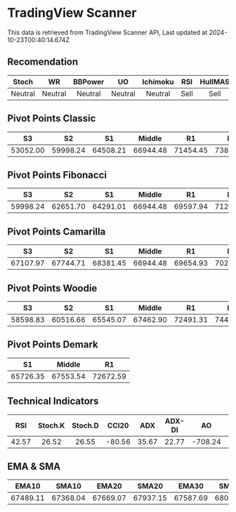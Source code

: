 # TradingView Scanner
This data is retrieved from TradingView Scanner API, Last updated at 2024-10-23T00:40:14.674Z

## Recomendation
| Stoch | WR | BBPower | UO | Ichimoku | RSI | HullMA9 |
| :---: | :---: | :---: | :---: | :---: | :---: | :---: |
| Neutral | Neutral | Neutral | Neutral | Neutral | Sell | Sell |

## Pivot Points Classic
| S3 | S2 | S1 | Middle | R1 | R2 | R3 |
| :---: | :---: | :---: | :---: | :---: | :---: | :---: |
| 53052.00 | 59998.24 | 64508.21 | 66944.48 | 71454.45 | 73890.72 | 80836.96 |

## Pivot Points Fibonacci
| S3 | S2 | S1 | Middle | R1 | R2 | R3 |
| :---: | :---: | :---: | :---: | :---: | :---: | :---: |
| 59998.24 | 62651.70 | 64291.01 | 66944.48 | 69597.94 | 71237.25 | 73890.72 |

## Pivot Points Camarilla
| S3 | S2 | S1 | Middle | R1 | R2 | R3 |
| :---: | :---: | :---: | :---: | :---: | :---: | :---: |
| 67107.97 | 67744.71 | 68381.45 | 66944.48 | 69654.93 | 70291.67 | 70928.41 |

## Pivot Points Woodie
| S3 | S2 | S1 | Middle | R1 | R2 | R3 |
| :---: | :---: | :---: | :---: | :---: | :---: | :---: |
| 58598.83 | 60516.66 | 65545.07 | 67462.90 | 72491.31 | 74409.15 | 79437.55 |

## Pivot Points Demark
| S1 | Middle | R1 |
| :---: | :---: | :---: |
| 65726.35 | 67553.54 | 72672.59 |

## Technical Indicators
| RSI | Stoch.K | Stoch.D | CCI20 | ADX | ADX-DI | AO | Mom | MACD | MACD | W.R | HullMA9 |
| :---: | :---: | :---: | :---: | :---: | :---: | :---: | :---: | :---: | :---: | :---: | :---: |
| 42.57 | 26.52 | 26.55 | -80.56 | 35.67 | 22.77 | -708.24 | -1031.04 | -96.94 | 57.24 | -78.87 | 67317.62 |

## EMA & SMA
| EMA10 | SMA10 | EMA20 | SMA20 | EMA30 | SMA30 | EMA50 | SMA50 | EMA100 | SMA100 | EMA200 | SMA200 |
| :---: | :---: | :---: | :---: | :---: | :---: | :---: | :---: | :---: | :---: | :---: | :---: |
| 67489.11 | 67368.04 | 67669.07 | 67937.15 | 67587.69 | 68044.21 | 67076.93 | 67596.35 | 65802.29 | 65045.20 | 64270.77 | 64202.98 |